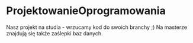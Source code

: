 # ProjektowanieOprogramowania

Nasz projekt na studia - wrzucamy kod do swoich branchy ;)
Na masterze znajdują się także zaślepki baz danych.


